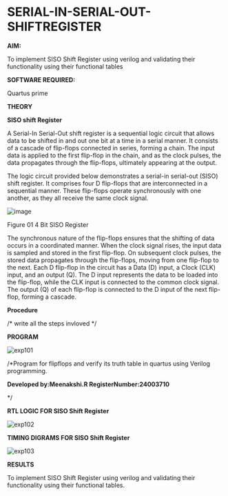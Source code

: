 # SERIAL-IN-SERIAL-OUT-SHIFTREGISTER

**AIM:**

To implement  SISO Shift Register using verilog and validating their functionality using their functional tables

**SOFTWARE REQUIRED:**

Quartus prime

**THEORY**

**SISO shift Register**

A Serial-In Serial-Out shift register is a sequential logic circuit that allows data to be shifted in and out one bit at a time in a serial manner. It consists of a cascade of flip-flops connected in series, forming a chain. The input data is applied to the first flip-flop in the chain, and as the clock pulses, the data propagates through the flip-flops, ultimately appearing at the output.

The logic circuit provided below demonstrates a serial-in serial-out (SISO) shift register. It comprises four D flip-flops that are interconnected in a sequential manner. These flip-flops operate synchronously with one another, as they all receive the same clock signal.

![image](https://github.com/naavaneetha/SERIAL-IN-SERIAL-OUT-SHIFTREGISTER/assets/154305477/e81c4072-37f9-46c6-8145-566764b74c3a)

Figure 01 4 Bit SISO Register

The synchronous nature of the flip-flops ensures that the shifting of data occurs in a coordinated manner. When the clock signal rises, the input data is sampled and stored in the first flip-flop. On subsequent clock pulses, the stored data propagates through the flip-flops, moving from one flip-flop to the next.
Each D flip-flop in the circuit has a Data (D) input, a Clock (CLK) input, and an output (Q). The D input represents the data to be loaded into the flip-flop, while the CLK input is connected to the common clock signal. The output (Q) of each flip-flop is connected to the D input of the next flip-flop, forming a cascade.

**Procedure**

/* write all the steps invloved */

**PROGRAM**

![exp101](https://github.com/user-attachments/assets/89bb8015-d70d-4549-a969-ef2146175675)

/*Program for flipflops and verify its truth table in quartus using Verilog programming.

**Developed by:Meenakshi.R RegisterNumber:24003710**

*/

**RTL LOGIC FOR SISO Shift Register**

![exp102](https://github.com/user-attachments/assets/8c540031-fba3-43f4-8bb2-ad5ae6bf49dd)


**TIMING DIGRAMS FOR SISO Shift Register**

![exp103](https://github.com/user-attachments/assets/12465bb3-3223-4932-aedd-bb2d33ebb539)

**RESULTS**

To implement SISO Shift Register using verilog and validating their functionality using their functional tables.
